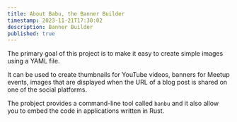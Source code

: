 ```yaml
---
title: About Babu, the Banner Builder
timestamp: 2023-11-21T17:30:02
description: Banner Builder
published: true
---
```


The primary goal of this project is to make it easy to create simple images using a YAML file.

It can be used to create thumbnails for YouTube videos, banners for Meetup events, images
that are displayed when the URL of a blog post is shared on one of the social platforms.

The probject provides a command-line tool called `banbu` and it also allow you to embed
the code in applications written in Rust.
